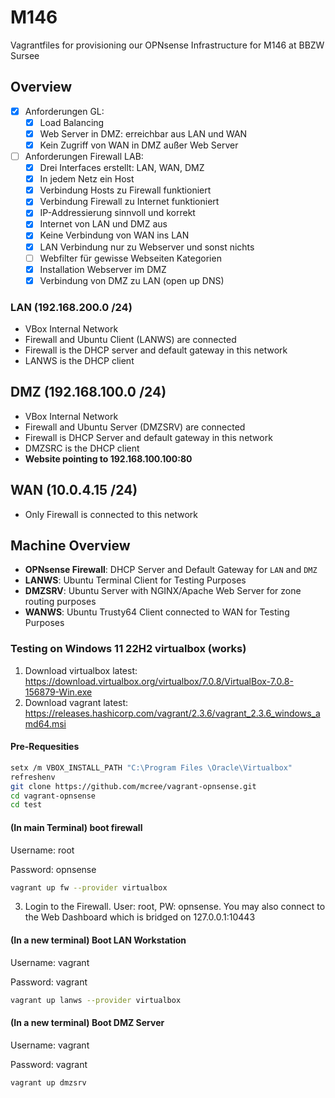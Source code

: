 # M146
Vagrantfiles for provisioning our OPNsense Infrastructure for M146 at BBZW Sursee

## Overview

- [x] Anforderungen GL:
    - [x] Load Balancing
    - [x] Web Server in DMZ: erreichbar aus LAN und WAN
    - [x] Kein Zugriff von WAN in DMZ außer Web Server
- [ ] Anforderungen Firewall LAB:
    - [x] Drei Interfaces erstellt: LAN, WAN, DMZ
    - [x] In jedem Netz ein Host
    - [x] Verbindung Hosts zu Firewall funktioniert
    - [x] Verbindung Firewall zu Internet funktioniert
    - [x] IP-Addressierung sinnvoll und korrekt
    - [x] Internet von LAN und DMZ aus
    - [x] Keine Verbindung von WAN ins LAN
    - [x] LAN Verbindung nur zu Webserver und sonst nichts
    - [ ] Webfilter für gewisse Webseiten Kategorien
    - [x] Installation Webserver im DMZ
    - [x] Verbindung von DMZ zu LAN (open up DNS)

### LAN (192.168.200.0 /24)

- VBox Internal Network
- Firewall and Ubuntu Client (LANWS) are connected
- Firewall is the DHCP server and default gateway in this network
- LANWS is the DHCP client

## DMZ (192.168.100.0 /24)

- VBox Internal Network
- Firewall and Ubuntu Server (DMZSRV) are connected
- Firewall is DHCP Server and default gateway in this network
- DMZSRC is the DHCP client
- **Website pointing to 192.168.100.100:80**

## WAN (10.0.4.15 /24)

- Only Firewall is connected to this network


## Machine Overview

- **OPNsense Firewall**: DHCP Server and Default Gateway for ```LAN``` and ```DMZ```
- **LANWS**: Ubuntu Terminal Client for Testing Purposes
- **DMZSRV**: Ubuntu Server with NGINX/Apache Web Server for zone routing purposes
- **WANWS**: Ubuntu Trusty64 Client connected to WAN for Testing Purposes


### Testing on Windows 11 22H2 virtualbox (works)

1. Download virtualbox latest: https://download.virtualbox.org/virtualbox/7.0.8/VirtualBox-7.0.8-156879-Win.exe
2. Download vagrant latest: https://releases.hashicorp.com/vagrant/2.3.6/vagrant_2.3.6_windows_amd64.msi

#### Pre-Requesities

```bash
setx /m VBOX_INSTALL_PATH "C:\Program Files \Oracle\Virtualbox"
refreshenv
git clone https://github.com/mcree/vagrant-opnsense.git
cd vagrant-opnsense
cd test
```

#### (In main Terminal) boot firewall

Username: root

Password: opnsense

```bash
vagrant up fw --provider virtualbox
```

3. Login to the Firewall. User: root, PW: opnsense. You may also connect to the Web Dashboard which is bridged on 127.0.0.1:10443


#### (In a new terminal) Boot LAN Workstation

Username: vagrant

Password: vagrant

```bash
vagrant up lanws --provider virtualbox
```


#### (In a new terminal) Boot DMZ Server

Username: vagrant

Password: vagrant

```bash
vagrant up dmzsrv
```

